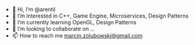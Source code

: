 - 👋 Hi, I’m @arentil
- 👀 I’m interested in C++, Game Engine, Microservices, Design Patterns
- 🌱 I’m currently learning OpenGL, Design Patterns
- 💞️ I’m looking to collaborate on ...
- 📫 How to reach me marcin.zolubowski@gmail.com

<!---
arentil/arentil is a ✨ special ✨ repository because its `README.md` (this file) appears on your GitHub profile.
You can click the Preview link to take a look at your changes.
--->
